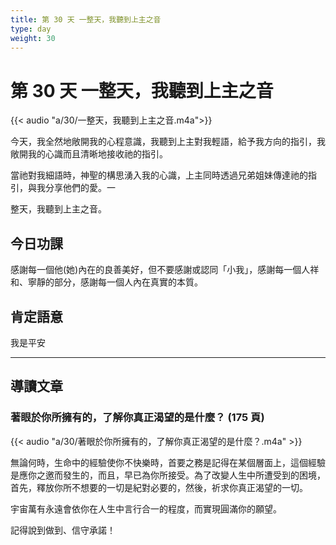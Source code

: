 ```yaml
---
title: 第 30 天 一整天，我聽到上主之音
type: day
weight: 30
---
```


# 第 30 天 一整天，我聽到上主之音

{{< audio "a/30/一整天，我聽到上主之音.m4a">}}

今天，我全然地敞開我的心程意識，我聽到上主對我輕語，給予我方向的指引，我敞開我的心識而且清晰地接收祂的指引。

當祂對我細語時，神聖的構思湧入我的心識，上主同時透過兄弟姐妹傳達祂的指引，與我分享他們的愛。一

整天，我聽到上主之音。

## 今日功課

感謝每一個他(她)內在的良善美好，但不要感謝或認同「小我」，感謝每一個人祥和、寧靜的部分，感謝每一個人內在真實的本質。

## 肯定語意

我是平安

---

## 導讀文章

### 著眼於你所擁有的，了解你真正渴望的是什麼？ (175 頁)

{{< audio "a/30/著眼於你所擁有的，了解你真正渴望的是什麼？.m4a" >}}

無論何時，生命中的經驗使你不快樂時，首要之務是記得在某個層面上，這個經驗是應你之邀而發生的，而且，早已為你所接受。為了改變人生中所遭受到的困境，首先，釋放你所不想要的一切是紀對必要的，然後，祈求你真正渴望的一切。

宇宙萬有永遠會依你在人生中言行合一的程度，而實現圓滿你的願望。

記得說到做到、信守承諾！
